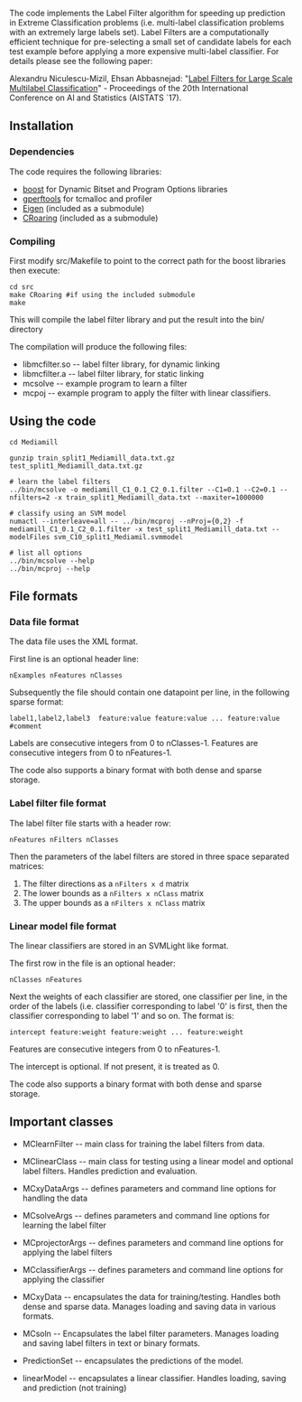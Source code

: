 The code implements the Label Filter algorithm for speeding up prediction in Extreme Classification problems (i.e. multi-label classification problems with an extremely large labels set). Label Filters are a computationally efficient technique for pre-selecting a small set of candidate labels for each test example before applying a more expensive multi-label classifier. For details please see the following paper:

Alexandru Niculescu-Mizil, Ehsan Abbasnejad: "[Label Filters for Large Scale Multilabel Classification](http://www.niculescu-mizil.org/paper.php?p=mcfilter.pdf)" - Proceedings of the 20th International Conference on AI and Statistics (AISTATS `17).


## Installation

### Dependencies
The code requires the following libraries:

- [boost](https://www.boost.org) for Dynamic Bitset and Program Options libraries
- [gperftools](https://github.com/gperftools/gperftools) for tcmalloc and profiler
- [Eigen](http://eigen.tuxfamily.org)  (included as a submodule)
- [CRoaring](http://roaringbitmap.org)  (included as a submodule)


### Compiling

First modify src/Makefile to point to the correct path for the boost libraries then execute:

```
cd src
make CRoaring #if using the included submodule
make
```

This will compile the label filter library and put the result into the bin/ directory

The compilation will produce the following files:

- libmcfilter.so -- label filter library, for dynamic linking
- libmcfilter.a -- label filter library, for static linking
- mcsolve -- example program to learn a filter
- mcpoj -- example program to apply the filter with linear classifiers.


## Using the code

```
cd Mediamill

gunzip train_split1_Mediamill_data.txt.gz test_split1_Mediamill_data.txt.gz

# learn the label filters
../bin/mcsolve -o mediamill_C1_0.1_C2_0.1.filter --C1=0.1 --C2=0.1 --nfilters=2 -x train_split1_Mediamill_data.txt --maxiter=1000000

# classify using an SVM model
numactl --interleave=all -- ../bin/mcproj --nProj={0,2} -f mediamill_C1_0.1_C2_0.1.filter -x test_split1_Mediamill_data.txt --modelFiles svm_C10_split1_Mediamil.svmmodel

# list all options
../bin/mcsolve --help
../bin/mcproj --help

```



## File formats

### Data file format

The data file uses the XML format.

First line is an optional header line:

```
nExamples nFeatures nClasses
```

Subsequently the file should contain one datapoint per line, in the following sparse format:

```
label1,label2,label3  feature:value feature:value ... feature:value  #comment
```

Labels are consecutive integers from 0 to nClasses-1.
Features are consecutive integers from 0 to nFeatures-1.

The code also supports a binary format with both dense and sparse storage.


### Label filter file format

The label filter file starts with a header row:

```
nFeatures nFilters nClasses
```

Then the parameters of the label filters are stored in three space separated matrices:

1. The filter directions as a `nFilters x d` matrix
2. The lower bounds as a `nFilters x nClass` matrix
3. The upper bounds as a `nFilters x nClass` matrix



### Linear model file format

The linear classifiers are stored in an SVMLight like format.

The first row in the file is an optional header:

```
nClasses nFeatures
```

Next the weights of each classifier are stored, one classifier per line, in the order of the labels (i.e. classifier corresponding to label '0' is first, then the classifier corresponding to label '1' and so on. The format is:

```
intercept feature:weight feature:weight ... feature:weight
```

Features are consecutive integers from 0 to nFeatures-1.

The intercept is optional. If not present, it is treated as 0.

The code also supports a binary format with both dense and sparse storage.


## Important classes

- MClearnFilter -- main class for training the label filters from data.
- MClinearClass -- main class for testing using a linear model and optional label filters. Handles prediction and evaluation.

- MCxyDataArgs -- defines parameters and command line options for handling the data
- MCsolveArgs -- defines parameters and command line options for learning the label filter
- MCprojectorArgs -- defines parameters and command line options for applying the label filters
- MCclassifierArgs -- defines parameters and command line options for applying the classifier

- MCxyData -- encapsulates the data for training/testing. Handles both dense and sparse data.  Manages loading and
saving data in various formats.
- MCsoln -- Encapsulates the label filter parameters. Manages loading and saving label filters in text or binary formats.
- PredictionSet -- encapsulates the predictions of the model.
- linearModel -- encapsulates a linear classifier. Handles loading, saving and prediction (not training)
